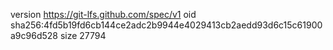 version https://git-lfs.github.com/spec/v1
oid sha256:4fd5b19fd6cb144ce2adc2b9944e4029413cb2aedd93d6c15c61900a9c96d528
size 27794
